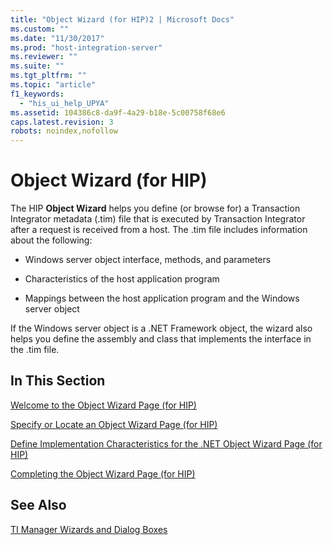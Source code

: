 ```yaml
---
title: "Object Wizard (for HIP)2 | Microsoft Docs"
ms.custom: ""
ms.date: "11/30/2017"
ms.prod: "host-integration-server"
ms.reviewer: ""
ms.suite: ""
ms.tgt_pltfrm: ""
ms.topic: "article"
f1_keywords: 
  - "his_ui_help_UPYA"
ms.assetid: 104386c8-da9f-4a29-b18e-5c00758f68e6
caps.latest.revision: 3
robots: noindex,nofollow
---
```

# Object Wizard (for HIP)
The HIP **Object Wizard** helps you define (or browse for) a Transaction Integrator metadata (.tim) file that is executed by Transaction Integrator after a request is received from a host. The .tim file includes information about the following:  
  
-   Windows server object interface, methods, and parameters  
  
-   Characteristics of the host application program  
  
-   Mappings between the host application program and the Windows server object  
  
 If the Windows server object is a .NET Framework object, the wizard also helps you define the assembly and class that implements the interface in the .tim file.  
  
## In This Section  
 [Welcome to the Object Wizard Page (for HIP)](../core/welcome-to-the-object-wizard-page-for-hip-2.md)  
  
 [Specify or Locate an Object Wizard Page (for HIP)](../core/specify-or-locate-an-object-wizard-page-for-hip-2.md)  
  
 [Define Implementation Characteristics for the .NET Object Wizard Page (for HIP)](../core/define-implementation-characteristics-for-the-net-object-wizard-page-for-hip-2.md)  
  
 [Completing the Object Wizard Page (for HIP)](../core/completing-the-object-wizard-page-for-hip-1.md)  
  
## See Also  
 [TI Manager Wizards and Dialog Boxes](../core/ti-manager-wizards-and-dialog-boxes1.md)